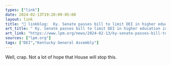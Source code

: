 ```yaml
---
types: ["link"]
date: 2024-02-13T19:20:09-05:00
layout: link
title: "🔗 linkblog:  Ky. Senate passes bill to limit DEI in higher education in the name of free speech'"
art_title: " Ky. Senate passes bill to limit DEI in higher education in the name of free speech"
art_link: "https://www.lpm.org/news/2024-02-13/ky-senate-passes-bill-to-limit-dei-in-higher-education-in-the-name-of-free-speech"
sources: ["lpm.org"]
tags: ["DEI","Kentucky General Assembly"]
---
```

Well, crap. Not a lot of hope that House will stop this.
